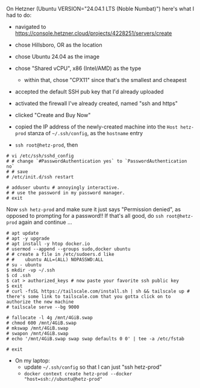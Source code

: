 On Hetzner (Ubuntu VERSION="24.04.1 LTS (Noble Numbat)") here's what I had to do:

- navigated to <https://console.hetzner.cloud/projects/4228251/servers/create>
- chose Hillsboro, OR as the location
- chose Ubuntu 24.04 as the image
- chose "Shared vCPU", x86 (Intel/AMD) as the type
  - within that, chose "CPX11" since that's the smallest and cheapest
- accepted the default SSH pub key that I'd already uploaded
- activated the firewall I've already created, named "ssh and https"
- clicked "Create and Buy Now"
- copied the IP address of the newly-created machine into the `Host hetz-prod` stanza of `~/.ssh/config`, as the `hostname` entry

- `ssh root@hetz-prod`, then

```shell
# vi /etc/ssh/sshd_config
# # change `#PasswordAuthentication yes` to `PasswordAuthentication no`
# # save
# /etc/init.d/ssh restart

# adduser ubuntu # annoyingly interactive.
# # use the password in my password manager.
# exit
```

Now `ssh hetz-prod` and make sure it just says "Permission denied", as opposed to prompting for a password!!
If that's all good, do `ssh root@hetz-prod` again and continue ...

```shell
# apt update
# apt -y upgrade
# apt install -y htop docker.io
# usermod --append --groups sudo,docker ubuntu
# # create a file in /etc/sudoers.d like
# #    ubuntu ALL=(ALL) NOPASSWD:ALL
# su - ubuntu
$ mkdir -vp ~/.ssh
$ cd .ssh
$ cat > authorized_keys # now paste your favorite ssh public key
$ exit
# curl -fsSL https://tailscale.com/install.sh | sh && tailscale up # there's some link to tailscale.com that you gotta click on to authorize the new machine
# tailscale serve --bg 9000

# fallocate -l 4g /mnt/4GiB.swap
# chmod 600 /mnt/4GiB.swap
# mkswap /mnt/4GiB.swap
# swapon /mnt/4GiB.swap
# echo '/mnt/4GiB.swap swap swap defaults 0 0' | tee -a /etc/fstab

# exit
```

- On my laptop:
  - update `~/.ssh/config` so that I can just "ssh hetz-prod"
  - `docker context create hetz-prod --docker "host=ssh://ubuntu@hetz-prod"`
